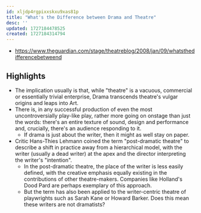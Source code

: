 ```yaml
---
id: xljdp4rgpixxskxu9xas81p
title: "What's the Difference between Drama and Theatre"
desc: ''
updated: 1727184478525
created: 1727184314794
---
```


- https://www.theguardian.com/stage/theatreblog/2008/jan/09/whatsthedifferencebetweend

## Highlights

- The implication usually is that, while "theatre" is a vacuous, commercial or essentially trivial enterprise, Drama transcends theatre's vulgar origins and leaps into Art.
- There is, in any successful production of even the most uncontroversially play-like play, rather more going on onstage than just the words: there's an entire texture of sound, design and performance and, crucially, there's an audience responding to it.
  - If drama is just about the writer, then it might as well stay on paper.
- Critic Hans-Thies Lehmann coined the term "post-dramatic theatre" to describe a shift in practice away from a hierarchical model, with the writer (usually a dead writer) at the apex and the director interpreting the writer's "intention".
  - In the post-dramatic theatre, the place of the writer is less easily defined, with the creative emphasis equally existing in the contributions of other theatre-makers. Companies like Holland's Dood Pard are perhaps exemplary of this approach.
  - But the term has also been applied to the writer-centric theatre of playwrights such as Sarah Kane or Howard Barker. Does this mean these writers are not dramatists?